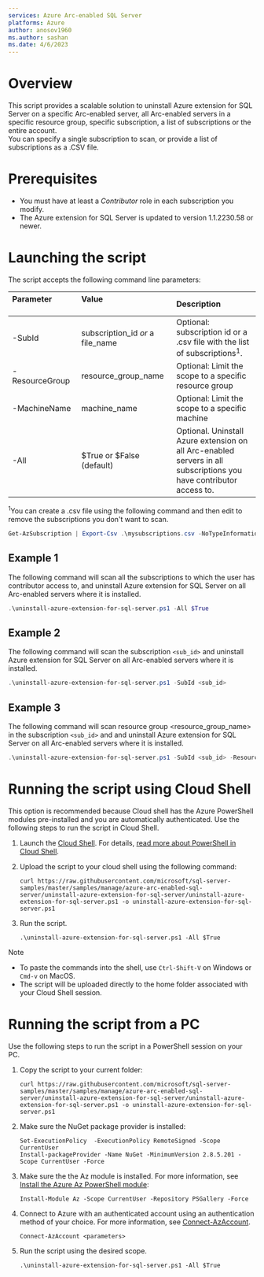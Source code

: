 ```yaml
---
services: Azure Arc-enabled SQL Server
platforms: Azure
author: anosov1960
ms.author: sashan
ms.date: 4/6/2023
---
```



# Overview

This script provides a scalable solution to uninstall Azure extension for SQL Server on a specific Arc-enabled server,
all Arc-enabled servers in a specific resource group, specific subscription, a list of subscriptions or the entire account.  
You can specify a single subscription to scan, or provide a list of subscriptions as a .CSV file. 

# Prerequisites

- You must have at least a *Contributor* role in each subscription you modify.  
- The Azure extension for SQL Server is updated to version 1.1.2230.58 or newer.

# Launching the script 

The script accepts the following command line parameters:

| **Parameter** &nbsp; &nbsp; &nbsp; &nbsp; &nbsp; &nbsp; &nbsp; &nbsp; &nbsp; &nbsp; &nbsp; &nbsp; &nbsp; &nbsp; &nbsp; &nbsp; &nbsp; &nbsp; &nbsp; &nbsp;  | **Value** &nbsp; &nbsp; &nbsp; &nbsp; &nbsp; &nbsp; &nbsp; &nbsp; &nbsp; &nbsp; &nbsp; &nbsp; &nbsp; &nbsp; &nbsp; &nbsp;&nbsp; &nbsp; &nbsp; &nbsp; &nbsp; &nbsp; &nbsp; &nbsp; &nbsp; &nbsp; &nbsp; &nbsp; &nbsp; &nbsp; &nbsp; &nbsp;&nbsp; &nbsp; &nbsp; &nbsp; | **Description** |
|:--|:--|:--|
|-SubId|subscription_id *or* a file_name|Optional: subscription id or a .csv file with the list of subscriptions<sup>1</sup>. |
|-ResourceGroup |resource_group_name|Optional: Limit the scope  to a specific resource group|
|-MachineName |machine_name|Optional: Limit the scope to a specific machine|
|-All|\$True or \$False (default)|Optional. Uninstall Azure extension on all Arc-enabled servers in all subscriptions you have contributor access to.|

<sup>1</sup>You can create a .csv file using the following command and then edit to remove the subscriptions you don't  want to scan.
```PowerShell
Get-AzSubscription | Export-Csv .\mysubscriptions.csv -NoTypeInformation 
```

## Example 1

The following command will scan all the subscriptions to which the user has contributor access to, and uninstall Azure extension for SQL Server on all Arc-enabled servers where it is installed.

```PowerShell
.\uninstall-azure-extension-for-sql-server.ps1 -All $True
```

## Example 2

The following command will scan the subscription `<sub_id>` and uninstall Azure extension for SQL Server on all Arc-enabled servers where it is installed.

```PowerShell
.\uninstall-azure-extension-for-sql-server.ps1 -SubId <sub_id> 
```

## Example 3

The following command will scan resource group <resource_group_name> in the subscription `<sub_id>` and and uninstall Azure extension for SQL Server on all Arc-enabled servers where it is installed.

```PowerShell
.\uninstall-azure-extension-for-sql-server.ps1 -SubId <sub_id> -ResourceGroup <resource_group_name> 
```

# Running the script using Cloud Shell

This option is recommended because Cloud shell has the Azure PowerShell modules pre-installed and you are automatically authenticated.  Use the following steps to run the script in Cloud Shell.

1. Launch the [Cloud Shell](https://shell.azure.com/). For details, [read more about PowerShell in Cloud Shell](https://aka.ms/pscloudshell/docs).

2. Upload the script to your cloud shell using the following command:

    ```console
    curl https://raw.githubusercontent.com/microsoft/sql-server-samples/master/samples/manage/azure-arc-enabled-sql-server/uninstall-azure-extension-for-sql-server/uninstall-azure-extension-for-sql-server.ps1 -o uninstall-azure-extension-for-sql-server.ps1
    ```

3. Run the script.  

    ```console
   .\uninstall-azure-extension-for-sql-server.ps1 -All $True
    ```

> [!NOTE]
> - To paste the commands into the shell, use `Ctrl-Shift-V` on Windows or `Cmd-v` on MacOS.
> - The script will be uploaded directly to the home folder associated with your Cloud Shell session.

# Running the script from a PC


Use the following steps to run the script in a PowerShell session on your PC.

1. Copy the script to your current folder:

    ```console
    curl https://raw.githubusercontent.com/microsoft/sql-server-samples/master/samples/manage/azure-arc-enabled-sql-server/uninstall-azure-extension-for-sql-server/uninstall-azure-extension-for-sql-server.ps1 -o uninstall-azure-extension-for-sql-server.ps1
    ```

1. Make sure the NuGet package provider is installed:  

    ```console
    Set-ExecutionPolicy  -ExecutionPolicy RemoteSigned -Scope CurrentUser
    Install-packageProvider -Name NuGet -MinimumVersion 2.8.5.201 -Scope CurrentUser -Force  
    ```

1. Make sure the the Az module is installed. For more information, see [Install the Azure Az PowerShell module](https://learn.microsoft.com/powershell/azure/install-az-ps):  

    ```console
    Install-Module Az -Scope CurrentUser -Repository PSGallery -Force
    ```

1. Connect to Azure with an authenticated account using an authentication method of your choice. For more information, see [Connect-AzAccount](https://learn.microsoft.com/powershell/module/az.accounts/connect-azaccount).

    ```console
    Connect-AzAccount <parameters>
    ```

1. Run the script using the desired scope.

    ```console
   .\uninstall-azure-extension-for-sql-server.ps1 -All $True
    ```
